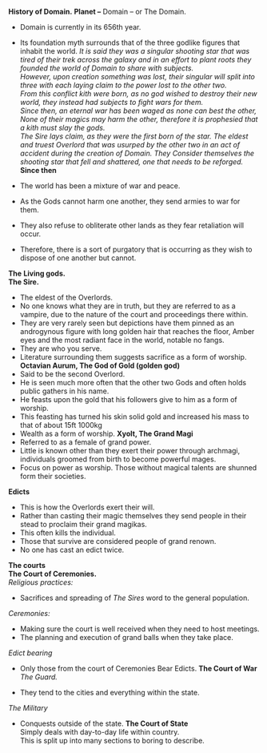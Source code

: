 **History of Domain.**   **Planet –** Domain – or The Domain.  

- Domain is currently in its 656th year.
- Its foundation myth surrounds that of the three godlike figures that inhabit the world. 
_It is said they was a singular shooting star that was tired of their trek across the galaxy and in an effort to plant roots they founded the world of Domain to share with subjects._  
_However, upon creation something was lost, their singular will split into three with each laying claim to the power lost to the other two._  
_From this conflict kith were born, as no god wished to destroy their new world, they instead had subjects to fight wars for them._  
_Since then, an eternal war has been waged as none can best the other,_  
_None of their magics may harm the other, therefore it is prophesied that a kith must slay the gods._  
_The Sire lays claim, as they were the first born of the star. The eldest and truest Overlord that was usurped by the other two in an act of accident during the creation of Domain. They Consider themselves the shooting star that fell and shattered, one that needs to be reforged._  
**Since then**

- The world has been a mixture of war and peace.
- As the Gods cannot harm one another, they send armies to war for them.
- They also refuse to obliterate other lands as they fear retaliation will occur.
- Therefore, there is a sort of purgatory that is occurring as they wish to dispose of one another but cannot.

**The** **Living gods.**  
**The Sire.**

- The eldest of the Overlords.
- No one knows what they are in truth, but they are referred to as a vampire, due to the nature of the court and proceedings there within.
- They are very rarely seen but depictions have them pinned as an androgynous figure with long golden hair that reaches the floor, Amber eyes and the most radiant face in the world, notable no fangs.
- They are who you serve.
- Literature surrounding them suggests sacrifice as a form of worship. 
**Octavian Aurum, The God of Gold (golden god)**
 - Said to be the second Overlord.
- He is seen much more often that the other two Gods and often holds public gathers in his name.
- He feasts upon the gold that his followers give to him as a form of worship.
- This feasting has turned his skin solid gold and increased his mass to that of about 15ft 1000kg
- Wealth as a form of worship. 
**Xyolt, The Grand Magi**
 - Referred to as a female of grand power.
- Little is known other than they exert their power through archmagi, individuals groomed from birth to become powerful mages.
- Focus on power as worship. Those without magical talents are shunned form their societies.

**Edicts**

- This is how the Overlords exert their will.
- Rather than casting their magic themselves they send people in their stead to proclaim their grand magikas.
- This often kills the individual.
- Those that survive are considered people of grand renown.
- No one has cast an edict twice.

**The courts**  
**The Court of Ceremonies.**  
_Religious practices:_

- Sacrifices and spreading of _The Sires_ word to the general population.

_Ceremonies:_

- Making sure the court is well received when they need to host meetings.
- The planning and execution of grand balls when they take place.

_Edict bearing_

- Only those from the court of Ceremonies Bear Edicts.
 **The Court of War**  
_The Guard._

- They tend to the cities and everything within the state.

_The Military_

- Conquests outside of the state.
 **The Court of State**  
Simply deals with day-to-day life within country.  
This is split up into many sections to boring to describe.